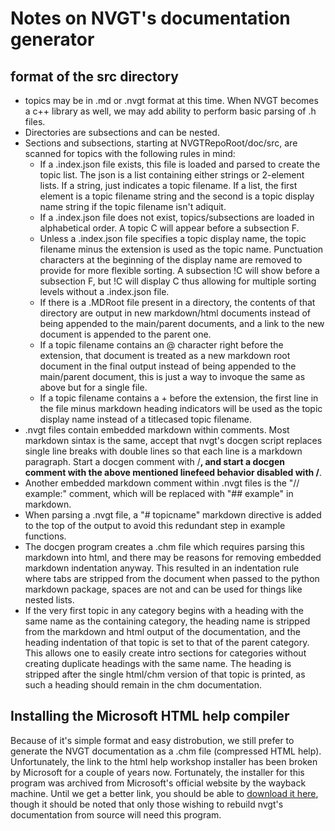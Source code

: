 # Notes on NVGT's documentation generator

## format of the src directory

* topics may be in .md or .nvgt format at this time. When NVGT becomes a c++ library as well, we may add ability to perform basic parsing of .h files.
* Directories are subsections and can be nested.
* Sections and subsections, starting at NVGTRepoRoot/doc/src, are scanned for topics with the following rules in mind:
    * If a .index.json file exists, this file is loaded and parsed to create the topic list. The json is a list containing either strings or 2-element lists. If a string, just indicates a topic filename. If a list, the first element is a topic filename string and the second is a topic display name string if the topic filename isn't adiquit.
    * If a .index.json file does not exist, topics/subsections are loaded in alphabetical order. A topic C will appear before a subsection F.
    * Unless a .index.json file specifies a topic display name, the topic filename minus the extension is used as the topic name. Punctuation characters at the beginning of the display name are removed to provide for more flexible sorting. A subsection !C will show before a subsection F, but !C will display C thus allowing for multiple sorting levels without a .index.json file.
    * If there is a .MDRoot file present in a directory, the contents of that directory are output in new markdown/html documents instead of being appended to the main/parent documents, and a link to the new document is appended to the parent one.
    * If a topic filename contains an @ character right before the extension, that document is treated as a new markdown root document in the final output instead of being appended to the main/parent document, this is just a way to invoque the same as above but for a single file.
    * If a topic filename contains a + before the extension, the first line in the file minus markdown heading indicators will be used as the topic display name instead of a titlecased topic filename.
* .nvgt files contain embedded markdown within comments. Most markdown sintax is the same, accept that nvgt's docgen script replaces single line breaks with double lines so that each line is a markdown paragraph. Start a docgen comment with /**, and start a docgen comment with the above mentioned linefeed behavior disabled with /**\.
* Another embedded markdown comment within .nvgt files is the "// example:" comment, which will be replaced with "## example" in markdown.
* When parsing a .nvgt file, a "# topicname" markdown directive is added to the top of the output to avoid this redundant step in example functions.
* The docgen program creates a .chm file which requires parsing this markdown into html, and there may be reasons for removing embedded markdown indentation anyway. This resulted in an indentation rule where tabs are stripped from the document when passed to the python markdown package, spaces are not and can be used for things like nested lists.
* If the very first topic in any category begins with a heading with the same name as the containing category, the heading name is stripped from the markdown and html output of the documentation, and the heading indentation of that topic is set to that of the parent category. This allows one to easily create intro sections for categories without creating duplicate headings with the same name. The heading is stripped after the single html/chm version of that topic is printed, as such a heading should remain in the chm documentation.

## Installing the Microsoft HTML help compiler
Because of it's simple format and easy distrobution, we still prefer to generate the NVGT documentation as a .chm file (compressed HTML help). Unfortunately, the link to the html help workshop installer has been broken by Microsoft for a couple of years now. Fortunately, the installer for this program was archived from Microsoft's official website by the wayback machine. Until we get a better link, you should be able to [download it here](http://web.archive.org/web/20200312222543/http://download.microsoft.com/download/0/A/9/0A939EF6-E31C-430F-A3DF-DFAE7960D564/htmlhelp.exe), though it should be noted that only those wishing to rebuild nvgt's documentation from source will need this program.
